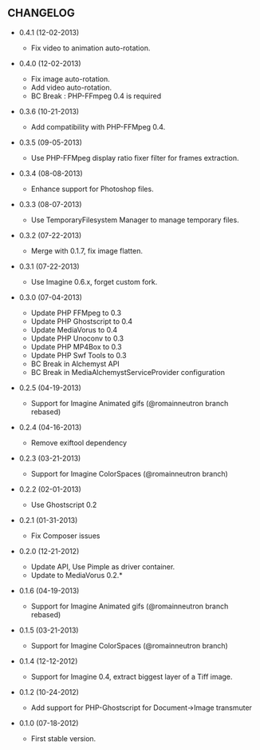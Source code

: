 CHANGELOG
---------

* 0.4.1 (12-02-2013)

  * Fix video to animation auto-rotation.

* 0.4.0 (12-02-2013)

  * Fix image auto-rotation.
  * Add video auto-rotation.
  * BC Break : PHP-FFmpeg 0.4 is required

* 0.3.6 (10-21-2013)

  * Add compatibility with PHP-FFMpeg 0.4.

* 0.3.5 (09-05-2013)

  * Use PHP-FFMpeg display ratio fixer filter for frames extraction.

* 0.3.4 (08-08-2013)

  * Enhance support for Photoshop files.

* 0.3.3 (08-07-2013)

  * Use TemporaryFilesystem Manager to manage temporary files.

* 0.3.2 (07-22-2013)

  * Merge with 0.1.7, fix image flatten.

* 0.3.1 (07-22-2013)

  * Use Imagine 0.6.x, forget custom fork.

* 0.3.0 (07-04-2013)

  * Update PHP FFMpeg to 0.3
  * Update PHP Ghostscript to 0.4
  * Update MediaVorus to 0.4
  * Update PHP Unoconv to 0.3
  * Update PHP MP4Box to 0.3
  * Update PHP Swf Tools to 0.3
  * BC Break in Alchemyst API
  * BC Break in MediaAlchemystServiceProvider configuration

* 0.2.5 (04-19-2013)

  * Support for Imagine Animated gifs (@romainneutron branch rebased)

* 0.2.4 (04-16-2013)

  * Remove exiftool dependency

* 0.2.3 (03-21-2013)

  * Support for Imagine ColorSpaces (@romainneutron branch)

* 0.2.2 (02-01-2013)

  * Use Ghostscript 0.2

* 0.2.1 (01-31-2013)

  * Fix Composer issues

* 0.2.0 (12-21-2012)

  * Update API, Use Pimple as driver container.
  * Update to MediaVorus 0.2.*

* 0.1.6 (04-19-2013)

  * Support for Imagine Animated gifs (@romainneutron branch rebased)

* 0.1.5 (03-21-2013)

  * Support for Imagine ColorSpaces (@romainneutron branch)

* 0.1.4 (12-12-2012)

  * Support for Imagine 0.4, extract biggest layer of a Tiff image.

* 0.1.2 (10-24-2012)

  * Add support for PHP-Ghostscript for Document->Image transmuter

* 0.1.0 (07-18-2012)

  * First stable version.
